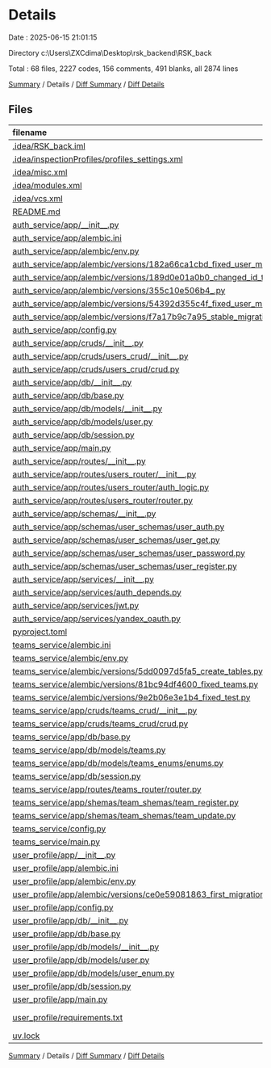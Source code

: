# Details

Date : 2025-06-15 21:01:15

Directory c:\\Users\\ZXCdima\\Desktop\\rsk_backend\\RSK_back

Total : 68 files,  2227 codes, 156 comments, 491 blanks, all 2874 lines

[Summary](results.md) / Details / [Diff Summary](diff.md) / [Diff Details](diff-details.md)

## Files
| filename | language | code | comment | blank | total |
| :--- | :--- | ---: | ---: | ---: | ---: |
| [.idea/RSK\_back.iml](/.idea/RSK_back.iml) | XML | 8 | 0 | 0 | 8 |
| [.idea/inspectionProfiles/profiles\_settings.xml](/.idea/inspectionProfiles/profiles_settings.xml) | XML | 6 | 0 | 0 | 6 |
| [.idea/misc.xml](/.idea/misc.xml) | XML | 7 | 0 | 0 | 7 |
| [.idea/modules.xml](/.idea/modules.xml) | XML | 8 | 0 | 0 | 8 |
| [.idea/vcs.xml](/.idea/vcs.xml) | XML | 6 | 0 | 0 | 6 |
| [README.md](/README.md) | Markdown | 1 | 0 | 1 | 2 |
| [auth\_service/app/\_\_init\_\_.py](/auth_service/app/__init__.py) | Python | 0 | 0 | 1 | 1 |
| [auth\_service/app/alembic.ini](/auth_service/app/alembic.ini) | Ini | 95 | 0 | 25 | 120 |
| [auth\_service/app/alembic/env.py](/auth_service/app/alembic/env.py) | Python | 36 | 12 | 19 | 67 |
| [auth\_service/app/alembic/versions/182a66ca1cbd\_fixed\_user\_model\_for\_test.py](/auth_service/app/alembic/versions/182a66ca1cbd_fixed_user_model_for_test.py) | Python | 11 | 14 | 8 | 33 |
| [auth\_service/app/alembic/versions/189d0e01a0b0\_changed\_id\_to\_uuid.py](/auth_service/app/alembic/versions/189d0e01a0b0_changed_id_to_uuid.py) | Python | 14 | 8 | 7 | 29 |
| [auth\_service/app/alembic/versions/355c10e506b4\_.py](/auth_service/app/alembic/versions/355c10e506b4_.py) | Python | 18 | 14 | 8 | 40 |
| [auth\_service/app/alembic/versions/54392d355c4f\_fixed\_user\_model\_back.py](/auth_service/app/alembic/versions/54392d355c4f_fixed_user_model_back.py) | Python | 11 | 14 | 8 | 33 |
| [auth\_service/app/alembic/versions/f7a17b9c7a95\_stable\_migration.py](/auth_service/app/alembic/versions/f7a17b9c7a95_stable_migration.py) | Python | 11 | 14 | 8 | 33 |
| [auth\_service/app/config.py](/auth_service/app/config.py) | Python | 16 | 0 | 16 | 32 |
| [auth\_service/app/cruds/\_\_init\_\_.py](/auth_service/app/cruds/__init__.py) | Python | 0 | 0 | 1 | 1 |
| [auth\_service/app/cruds/users\_crud/\_\_init\_\_.py](/auth_service/app/cruds/users_crud/__init__.py) | Python | 0 | 0 | 1 | 1 |
| [auth\_service/app/cruds/users\_crud/crud.py](/auth_service/app/cruds/users_crud/crud.py) | Python | 91 | 0 | 28 | 119 |
| [auth\_service/app/db/\_\_init\_\_.py](/auth_service/app/db/__init__.py) | Python | 0 | 0 | 1 | 1 |
| [auth\_service/app/db/base.py](/auth_service/app/db/base.py) | Python | 3 | 0 | 1 | 4 |
| [auth\_service/app/db/models/\_\_init\_\_.py](/auth_service/app/db/models/__init__.py) | Python | 0 | 0 | 1 | 1 |
| [auth\_service/app/db/models/user.py](/auth_service/app/db/models/user.py) | Python | 23 | 0 | 7 | 30 |
| [auth\_service/app/db/session.py](/auth_service/app/db/session.py) | Python | 8 | 0 | 3 | 11 |
| [auth\_service/app/main.py](/auth_service/app/main.py) | Python | 4 | 0 | 3 | 7 |
| [auth\_service/app/routes/\_\_init\_\_.py](/auth_service/app/routes/__init__.py) | Python | 0 | 0 | 1 | 1 |
| [auth\_service/app/routes/users\_router/\_\_init\_\_.py](/auth_service/app/routes/users_router/__init__.py) | Python | 0 | 0 | 1 | 1 |
| [auth\_service/app/routes/users\_router/auth\_logic.py](/auth_service/app/routes/users_router/auth_logic.py) | Python | 9 | 0 | 5 | 14 |
| [auth\_service/app/routes/users\_router/router.py](/auth_service/app/routes/users_router/router.py) | Python | 68 | 0 | 25 | 93 |
| [auth\_service/app/schemas/\_\_init\_\_.py](/auth_service/app/schemas/__init__.py) | Python | 0 | 0 | 1 | 1 |
| [auth\_service/app/schemas/user\_schemas/user\_auth.py](/auth_service/app/schemas/user_schemas/user_auth.py) | Python | 6 | 0 | 2 | 8 |
| [auth\_service/app/schemas/user\_schemas/user\_get.py](/auth_service/app/schemas/user_schemas/user_get.py) | Python | 3 | 0 | 3 | 6 |
| [auth\_service/app/schemas/user\_schemas/user\_password.py](/auth_service/app/schemas/user_schemas/user_password.py) | Python | 4 | 0 | 1 | 5 |
| [auth\_service/app/schemas/user\_schemas/user\_register.py](/auth_service/app/schemas/user_schemas/user_register.py) | Python | 5 | 0 | 1 | 6 |
| [auth\_service/app/services/\_\_init\_\_.py](/auth_service/app/services/__init__.py) | Python | 0 | 0 | 1 | 1 |
| [auth\_service/app/services/auth\_depends.py](/auth_service/app/services/auth_depends.py) | Python | 5 | 0 | 3 | 8 |
| [auth\_service/app/services/jwt.py](/auth_service/app/services/jwt.py) | Python | 17 | 0 | 5 | 22 |
| [auth\_service/app/services/yandex\_oauth.py](/auth_service/app/services/yandex_oauth.py) | Python | 66 | 0 | 15 | 81 |
| [pyproject.toml](/pyproject.toml) | toml | 15 | 0 | 1 | 16 |
| [teams\_service/alembic.ini](/teams_service/alembic.ini) | Ini | 116 | 0 | 26 | 142 |
| [teams\_service/alembic/env.py](/teams_service/alembic/env.py) | Python | 36 | 12 | 20 | 68 |
| [teams\_service/alembic/versions/5dd0097d5fa5\_create\_tables.py](/teams_service/alembic/versions/5dd0097d5fa5_create_tables.py) | Python | 21 | 14 | 8 | 43 |
| [teams\_service/alembic/versions/81bc94df4600\_fixed\_teams.py](/teams_service/alembic/versions/81bc94df4600_fixed_teams.py) | Python | 11 | 14 | 8 | 33 |
| [teams\_service/alembic/versions/9e2b06e3e1b4\_fixed\_test.py](/teams_service/alembic/versions/9e2b06e3e1b4_fixed_test.py) | Python | 11 | 14 | 8 | 33 |
| [teams\_service/app/cruds/teams\_crud/\_\_init\_\_.py](/teams_service/app/cruds/teams_crud/__init__.py) | Python | 0 | 0 | 1 | 1 |
| [teams\_service/app/cruds/teams\_crud/crud.py](/teams_service/app/cruds/teams_crud/crud.py) | Python | 86 | 0 | 30 | 116 |
| [teams\_service/app/db/base.py](/teams_service/app/db/base.py) | Python | 3 | 0 | 1 | 4 |
| [teams\_service/app/db/models/teams.py](/teams_service/app/db/models/teams.py) | Python | 13 | 0 | 2 | 15 |
| [teams\_service/app/db/models/teams\_enums/enums.py](/teams_service/app/db/models/teams_enums/enums.py) | Python | 6 | 0 | 2 | 8 |
| [teams\_service/app/db/session.py](/teams_service/app/db/session.py) | Python | 8 | 0 | 3 | 11 |
| [teams\_service/app/routes/teams\_router/router.py](/teams_service/app/routes/teams_router/router.py) | Python | 54 | 0 | 11 | 65 |
| [teams\_service/app/shemas/team\_shemas/team\_register.py](/teams_service/app/shemas/team_shemas/team_register.py) | Python | 10 | 0 | 1 | 11 |
| [teams\_service/app/shemas/team\_shemas/team\_update.py](/teams_service/app/shemas/team_shemas/team_update.py) | Python | 9 | 0 | 1 | 10 |
| [teams\_service/config.py](/teams_service/config.py) | Python | 12 | 0 | 15 | 27 |
| [teams\_service/main.py](/teams_service/main.py) | Python | 4 | 0 | 3 | 7 |
| [user\_profile/app/\_\_init\_\_.py](/user_profile/app/__init__.py) | Python | 0 | 0 | 1 | 1 |
| [user\_profile/app/alembic.ini](/user_profile/app/alembic.ini) | Ini | 116 | 0 | 26 | 142 |
| [user\_profile/app/alembic/env.py](/user_profile/app/alembic/env.py) | Python | 36 | 12 | 20 | 68 |
| [user\_profile/app/alembic/versions/ce0e59081863\_first\_migration.py](/user_profile/app/alembic/versions/ce0e59081863_first_migration.py) | Python | 24 | 14 | 8 | 46 |
| [user\_profile/app/config.py](/user_profile/app/config.py) | Python | 12 | 0 | 9 | 21 |
| [user\_profile/app/db/\_\_init\_\_.py](/user_profile/app/db/__init__.py) | Python | 0 | 0 | 1 | 1 |
| [user\_profile/app/db/base.py](/user_profile/app/db/base.py) | Python | 3 | 0 | 1 | 4 |
| [user\_profile/app/db/models/\_\_init\_\_.py](/user_profile/app/db/models/__init__.py) | Python | 0 | 0 | 1 | 1 |
| [user\_profile/app/db/models/user.py](/user_profile/app/db/models/user.py) | Python | 16 | 0 | 6 | 22 |
| [user\_profile/app/db/models/user\_enum.py](/user_profile/app/db/models/user_enum.py) | Python | 4 | 0 | 2 | 6 |
| [user\_profile/app/db/session.py](/user_profile/app/db/session.py) | Python | 8 | 0 | 3 | 11 |
| [user\_profile/app/main.py](/user_profile/app/main.py) | Python | 2 | 0 | 4 | 6 |
| [user\_profile/requirements.txt](/user_profile/requirements.txt) | pip requirements | 45 | 0 | 0 | 45 |
| [uv.lock](/uv.lock) | toml | 986 | 0 | 57 | 1,043 |

[Summary](results.md) / Details / [Diff Summary](diff.md) / [Diff Details](diff-details.md)